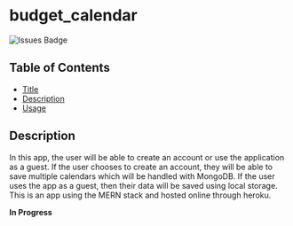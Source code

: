 # budget_calendar

![Issues Badge](https://img.shields.io/github/issues/mandoosorio/budget_calendar)


## Table of Contents
* [Title](#Title)
* [Description](#Description)
* [Usage](#Usage)


## Description
In this app, the user will be able to create an account or use the application as a guest. If the user chooses to create an account, they will be able to save multiple calendars which will be handled with MongoDB. If the user uses the app as a guest, then their data will be saved using local storage. This is an app using the MERN stack and hosted online through heroku. 


**In Progress**

<!-- ## Usage
For this app, the user is able to utilize it while offline. When the user is back online, their data will have been saved. -->


<!-- ![App Image](budget.png)
![Profile Image](https://avatars2.githubusercontent.com/u/65792333?v=4/to/img.png) -->